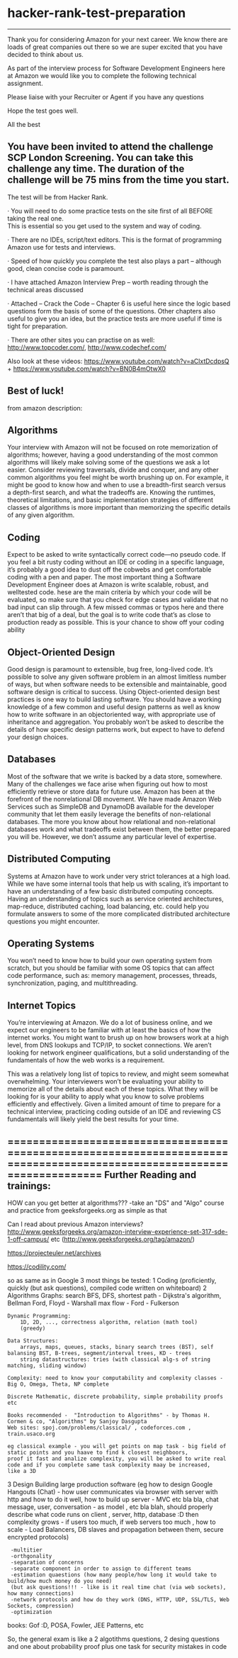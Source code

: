 ﻿# hacker-rank-test-preparation
---------------------------------------------------
Thank you for considering Amazon for your next career. We know there are loads of great companies out there so we are super 
excited that you have decided to think about us.

As part of the interview process for Software Development Engineers here at Amazon we would like you to complete the following 
technical assignment.

Please liaise with your Recruiter or Agent if you have any questions

Hope the test goes well.

All the best

You have been invited to attend the challenge SCP London Screening. You can take this challenge any time. 
The duration of the challenge will be 75 mins from the time you start.
---------------------------------------------------

The test will be from Hacker Rank.
 
·         You will need to do some practice tests on the site first of all BEFORE taking the real one.  
          This is essential so you get used to the system and way of coding.

·         There are no IDEs, script/text editors. This is the format of programming Amazon use for tests and interviews.

·         Speed of how quickly you complete the test also plays a part – although good, clean concise code is paramount.

·         I have attached Amazon Interview Prep – worth reading through the technical areas discussed

·         Attached – Crack the Code – Chapter 6 is useful here since the logic based questions form the basis of some of the questions.
          Other chapters also useful to give you an idea, but the practice tests are more useful if time is tight for preparation.

·         There are other sites you can practise on as well: http://www.topcoder.com/, http://www.codechef.com/
 
Also look at these videos: https://www.youtube.com/watch?v=aClxtDcdpsQ + https://www.youtube.com/watch?v=BN0B4mOtwX0
 
Best of luck!
--------------------------------------------------------

from amazon description:

Algorithms
-------------------
Your interview with Amazon will not be focused on rote memorization of algorithms; however, having a good
understanding of the most common algorithms will likely make solving some of the questions we ask a lot easier. Consider
reviewing traversals, divide and conquer, and any other common algorithms you feel might be worth brushing up on. For
example, it might be good to know how and when to use a breadth-first search versus a depth-first search, and what the
tradeoffs are. Knowing the runtimes, theoretical limitations, and basic implementation strategies of different classes of
algorithms is more important than memorizing the specific details of any given algorithm.

Coding
------------
Expect to be asked to write syntactically correct code—no pseudo code. If you feel a bit rusty coding without an IDE or
coding in a specific language, it’s probably a good idea to dust off the cobwebs and get comfortable coding with a pen and
paper. The most important thing a Software Development Engineer does at Amazon is write scalable, robust, and welltested code.
hese are the main criteria by which your code will be evaluated, so make sure that you check for edge cases
and validate that no bad input can slip through. A few missed commas or typos here and there aren’t that big of a deal, but
the goal is to write code that’s as close to production ready as possible. This is your chance to show off your coding ability

Object-Oriented Design
----------------------------------------
Good design is paramount to extensible, bug free, long-lived code. It’s possible to solve any given software problem in an
almost limitless number of ways, but when software needs to be extensible and maintainable, good software design is
critical to success. Using Object-oriented design best practices is one way to build lasting software. You should have a
working knowledge of a few common and useful design patterns as well as know how to write software in an objectoriented way,
with appropriate use of inheritance and aggregation. You probably won’t be asked to describe the details of
how specific design patterns work, but expect to have to defend your design choices.

Databases
------------------
Most of the software that we write is backed by a data store, somewhere. Many of the challenges we face arise when
figuring out how to most efficiently retrieve or store data for future use. Amazon has been at the forefront of the nonrelational
DB movement. We have made Amazon Web Services such as SimpleDB and DynamoDB available for the
developer community that let them easily leverage the benefits of non-relational databases. The more you know about how
relational and non-relational databases work and what tradeoffs exist between them, the better prepared you will be.
However, we don’t assume any particular level of expertise.

Distributed Computing
--------------------------------------
Systems at Amazon have to work under very strict tolerances at a high load. While we have some internal tools that help us
with scaling, it’s important to have an understanding of a few basic distributed computing concepts. Having an
understanding of topics such as service oriented architectures, map-reduce, distributed caching, load balancing, etc. could
help you formulate answers to some of the more complicated distributed architecture questions you might encounter.

Operating Systems
----------------------------------
You won’t need to know how to build your own operating system from scratch, but you should be familiar with some OS
topics that can affect code performance, such as: memory management, processes, threads, synchronization, paging, and
multithreading.

Internet Topics
---------------------------
You’re interviewing at Amazon. We do a lot of business online, and we expect our engineers to be familiar with at least the
basics of how the internet works. You might want to brush up on how browsers work at a high level, from DNS lookups and
TCP/IP, to socket connections. We aren’t looking for network engineer qualifications, but a solid understanding of the
fundamentals of how the web works is a requirement.


This was a relatively long list of topics to review, and might seem somewhat overwhelming. Your interviewers won’t be
evaluating your ability to memorize all of the details about each of these topics. What they will be looking for is your ability
to apply what you know to solve problems efficiently and effectively. Given a limited amount of time to prepare for a
technical interview, practicing coding outside of an IDE and reviewing CS fundamentals will likely yield the best results for
your time.


========================================================================================================================
Further Reading and trainings:
---------------------------------------

HOW can you get better at algorithms???
-take an "DS" and "Algo" course and practice from geeksforgeeks.org
as simple as that

Can I read about previous Amazon interviews?
http://www.geeksforgeeks.org/amazon-interview-experience-set-317-sde-1-off-campus/
etc (http://www.geeksforgeeks.org/tag/amazon/)

https://projecteuler.net/archives

https://codility.com/


so as same as in Google 3 most things be tested:
1 Coding (proficiently, quickly (but ask questions), compiled code written on whiteboard)
2 Algorithms
    Graphs:
        search BFS, DFS,
        shortest path - Dijkstra's algorithm, Bellman Ford, Floyd - Warshall
        max flow - Ford - Fulkerson

    Dynamic Programming:
        1D, 2D, ..., correctness algorithm, relation (math tool)
        (greedy)

    Data Structures:
        arrays, maps, queues, stacks, binary search trees (BST), self balansing BST, B-trees, segment/interval trees, KD - trees
        string datastructures: tries (with classical alg-s of string matching, sliding window)

    Complexity: need to know your computability and complexity classes - Big O, Omega, Theta, NP complete

    Discrete Mathematic, discrete probability, simple probability proofs etc

    Books recommended -  "Introduction to Algorithms" - by Thomas H. Cormen & co, "Algorithms" by Sanjoy Dasgupta
    Web sites: spoj.com/problems/classical/ , codeforces.com , train.usaco.org

    eg classical example - you will get points on map task - big field of static points and you haave to find k closest neighboors,
    proof it fast and analize complexity, you will be asked to write real code and if you complete same task complexity maay be increased,
    like a 3D


3 Design
  Building large production software
    (eg how to design Google Hangouts (Chat) - how user communicates via browser with server with http
        and how to do it well, how to build up server - MVC etc bla bla, chat message, user, conversation - as model , etc bla blah,
        should properly describe what code runs on client , server, http, database :D
     then complexity grows - if users too much, if web servers too much , how to scale - Load Balancers, DB slaves and propagation between them,
     secure encrypted protocols)

     -multitier
     -orthgonality
     -separation of concerns
     -separate component in order to assign to different teams
     -estimation quaestions (how many people/how long it would take to build/how much money do you need)
     (but ask questions!!! - like is it real time chat (via web sockets), how many connections)
     -network protocols and how do they work (DNS, HTTP, UDP, SSL/TLS, Web Sockets, compression)
     -optimization



   books: Gof :D, POSA, Fowler, JEE Patterns, etc


   So, the general exam is like a 2 algotithms questions, 2 desing questions and one about probability proof plus
   one task for security mistakes in code
